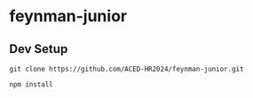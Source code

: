 # feynman-junior

## Dev Setup
```aiignore
git clone https://github.com/ACED-HR2024/feynman-junior.git
```

```aiignore
npm install
```
